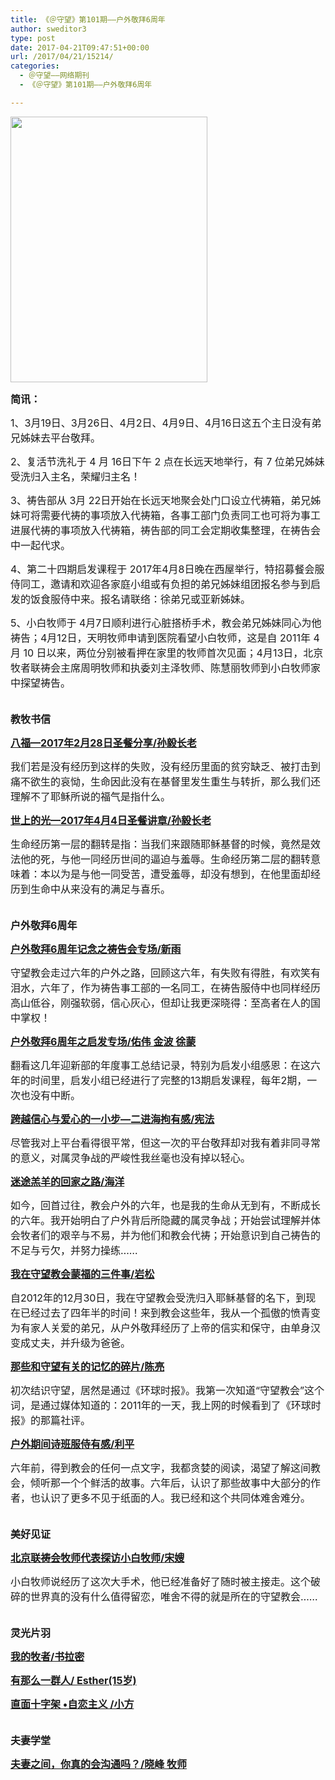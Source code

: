 ```yaml
---
title: 《＠守望》第101期——户外敬拜6周年
author: sweditor3
type: post
date: 2017-04-21T09:47:51+00:00
url: /2017/04/21/15214/
categories:
  - ＠守望——网络期刊
  - 《＠守望》第101期——户外敬拜6周年

---
```

<img class="aligncenter wp-image-15215" src="http://t5.shwchurch.org/wp-content/uploads/2017/04/524874667.jpg" alt="" width="315" height="425" />

<span style="font-size: 12pt;"><strong>简讯：</strong></span>

<span style="font-size: 12pt;">1、3月19日、3月26日、4月2日、4月9日、4月16日这五个主日没有弟兄姊妹去平台敬拜。</span>

<span style="font-size: 12pt;">2、复活节洗礼于 4 月 16日下午 2 点在长远天地举行，有 7 位弟兄姊妹受洗归入主名，荣耀归主名！</span>

<span style="font-size: 12pt;">3、祷告部从 3月 22日开始在长远天地聚会处门口设立代祷箱，弟兄姊妹可将需要代祷的事项放入代祷箱，各事工部门负责同工也可将为事工进展代祷的事项放入代祷箱，祷告部的同工会定期收集整理，在祷告会中一起代求。</span>

<span style="font-size: 12pt;">4、第二十四期启发课程于 2017年4月8日晚在西屋举行，特招募餐会服侍同工，邀请和欢迎各家庭小组或有负担的弟兄姊妹组团报名参与到启发的饭食服侍中来。报名请联络：徐弟兄或亚新姊妹。</span>

<span style="font-size: 12pt;">5、小白牧师于 4月7日顺利进行心脏搭桥手术，教会弟兄姊妹同心为他祷告；4月12日，天明牧师申请到医院看望小白牧师，这是自 2011年 4 月 10 日以来，两位分别被看押在家里的牧师首次见面；4月13日，北京牧者联祷会主席周明牧师和执委刘主泽牧师、陈慧丽牧师到小白牧师家中探望祷告。</span>

<span style="font-size: 12pt;"><strong><br /> 教牧书信</strong></span>

<span style="font-size: 12pt;"><strong><a href="/2017/04/21/八福2017年2月28日圣餐讲章/">八福—2017年2月28日圣餐分享/孙毅长老</a></strong></span>

<span style="font-size: 12pt;">我们若是没有经历到这样的失败，没有经历里面的贫穷缺乏、被打击到痛不欲生的哀恸，生命因此没有在基督里发生重生与转折，那么我们还理解不了耶稣所说的福气是指什么。</span>

<span style="font-size: 12pt;"><strong><a href="/2017/04/21/世上的光2017年4月4日圣餐讲章/">世上的光—2017年4月4日圣餐讲章/孙毅长老</a></strong></span>

<span style="font-size: 12pt;">生命经历第一层的翻转是指：当我们来跟随耶稣基督的时候，竟然是效法他的死，与他一同经历世间的逼迫与羞辱。生命经历第二层的翻转意味着：本以为是与他一同受苦，遭受羞辱，却没有想到，在他里面却经历到生命中从来没有的满足与喜乐。</span>

<span style="font-size: 12pt;"><strong><br /> 户外敬拜6周年</strong></span>

<span style="font-size: 12pt;"><strong><a href="/2017/04/21/北京守望教会户外六周年记念祷告会专场/">户外敬拜6周年记念之祷告会专场/新雨</a></strong></span>

<span style="font-size: 12pt;">守望教会走过六年的户外之路，回顾这六年，有失败有得胜，有欢笑有泪水，六年了，作为祷告事工部的一名同工，在祷告服侍中也同样经历高山低谷，刚强软弱，信心灰心，但却让我更深晓得：至高者在人的国中掌权！</span>

<span style="font-size: 12pt;"><strong><a href="/2017/04/21/户外6周年纪念之启发专场/">户外敬拜6周年之启发专场/佑伟 金波 徐蒙</a></strong></span>

<span style="font-size: 12pt;">翻看这几年迎新部的年度事工总结记录，特别为启发小组感恩：在这六年的时间里，启发小组已经进行了完整的13期启发课程，每年2期，一次也没有中断。</span>

<span style="font-size: 12pt;"><strong><a href="/2017/04/21/跨越信心与爱心的一小步二进海拘有感/">跨越信心与爱心的一小步—二进海拘有感/宪法</a></strong></span>

<span style="font-size: 12pt;">尽管我对上平台看得很平常，但这一次的平台敬拜却对我有着非同寻常的意义，对属灵争战的严峻性我丝毫也没有掉以轻心。</span>

<span style="font-size: 12pt;"><strong><a href="/2017/04/21/迷途羔羊的回家之路/">迷途羔羊的回家之路/海洋</a></strong></span>

<span style="font-size: 12pt;">如今，回首过往，教会户外的六年，也是我的生命从无到有，不断成长的六年。我开始明白了户外背后所隐藏的属灵争战；开始尝试理解并体会牧者们的艰辛与不易，并为他们和教会代祷；开始意识到自己祷告的不足与亏欠，并努力操练……</span>

<span style="font-size: 12pt;"><strong><a href="/2017/04/21/我在守望教会蒙福的三件事/">我在守望教会蒙福的三件事/岩松</a></strong></span>

<span style="font-size: 12pt;">自2012年的12月30日，我在守望教会受洗归入耶稣基督的名下，到现在已经过去了四年半的时间！来到教会这些年，我从一个孤傲的愤青变为有家人关爱的弟兄，从户外敬拜经历了上帝的信实和保守，由单身汉变成丈夫，并升级为爸爸。</span>
  
<span style="font-size: 12pt;"><strong><a href="/2017/04/21/和守望有关的那些记忆的碎片/">那些和守望有关的记忆的碎片/陈亮</a></strong></span>

<span style="font-size: 12pt;">初次结识守望，居然是通过《环球时报》。我第一次知道“守望教会”这个词，是通过媒体知道的：2011年的一天，我上网的时候看到了《环球时报》的那篇社评。</span>

<span style="font-size: 12pt;"><strong><a href="/2017/04/21/户外期间诗班服侍有感/">户外期间诗班服侍有感/利平</a></strong></span>

<span style="font-size: 12pt;">六年前，得到教会的任何一点文字，我都贪婪的阅读，渴望了解这间教会，倾听那一个个鲜活的故事。六年后，认识了那些故事中大部分的作者，也认识了更多不见于纸面的人。我已经和这个共同体难舍难分。</span>

<span style="font-size: 12pt;"><strong><br /> 美好见证</strong></span>

<span style="font-size: 12pt;"><strong><a href="/2017/04/21/北京联祷会牧师代表探访小白牧师/">北京联祷会牧师代表探访小白牧师/宋嫂</a></strong></span>

<span style="font-size: 12pt;">小白牧师说经历了这次大手术，他已经准备好了随时被主接走。这个破碎的世界真的没有什么值得留恋，唯舍不得的就是所在的守望教会……</span>

<span style="font-size: 12pt;"><strong><br /> 灵光片羽</strong></span>

<span style="font-size: 12pt;"><strong><a href="/2017/04/21/我的牧者们/">我的牧者/书拉密</a></strong></span>

<span style="font-size: 12pt;"><strong><a href="/2017/04/21/有那么一群人/">有那么一群人/ Esther(15岁)</a></strong></span>

<span style="font-size: 12pt;"><strong><a href="/2017/04/20/直面十字架·自恋主义/">直面十字架 •自恋主义 /小方</a></strong></span>

<span style="font-size: 12pt;"><strong><br /> 夫妻学堂</strong></span>

<span style="font-size: 12pt;"><strong><a href="/2017/04/20/夫妻之间你真的会沟通吗/">夫妻之间，你真的会沟通吗？/晓峰 牧师</a></strong></span>